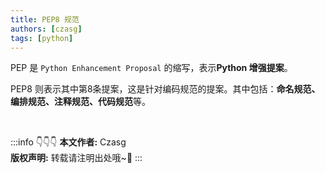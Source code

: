 ```yaml
---
title: PEP8 规范
authors: [czasg]
tags: [python]
---
```


PEP 是 `Python Enhancement Proposal` 的缩写，表示**Python 增强提案**。

PEP8 则表示其中第8条提案，这是针对编码规范的提案。其中包括：**命名规范、编排规范、注释规范、代码规范**等。

<!--truncate-->

<br/>

:::info 👇👇👇
**本文作者:** Czasg    
**版权声明:** 转载请注明出处哦~👮‍
:::
